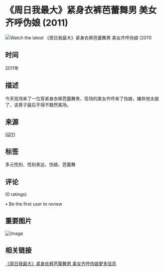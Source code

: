 # 《周日我最大》紧身衣裤芭蕾舞男 美女齐呼伪娘 (2011)

![Watch the latest 《周日我最大》紧身衣裤芭蕾舞男 美女齐呼伪娘 (2011)](https://pic3.iqiyipic.com/image/20140912/b6/fc/v_50142903_m_601_m1_220_124.jpg)

## 时间
2011年

## 描述
今天现场来了一位穿紧身衣裤芭蕾舞男，现场的美女齐呼来了伪娘，嫌弃他太娘了，该男子最后不得不黯然离场。

## 来源
[iQIYI](https://www.iq.com/)

## 标签
多元性别、性别表达、伪娘、芭蕾舞

## 评论
(0 ratings)

• Be the first user to review

## 重要图片
![Image](https://pic3.iqiyipic.com/image/20140912/b6/fc/v_50142903_m_601_m1_480_270.jpg)

## 相关链接
[《周日我最大》紧身衣裤芭蕾舞男 美女齐呼伪娘更多信息](https://www.iq.com/album/%E3%80%8A%E5%91%A8%E6%97%A5%E6%88%91%E6%9C%80%E5%A4%A7%E3%80%8B%E7%B4%A7%E8%BA%AB%E8%A1%A3%E8%A3%A4%E8%8A%AD%E8%95%BE%E8%88%9E%E7%94%B7-%E7%BE%8E%E5%A5%B3%E9%BD%90%E5%91%BC%E4%BC%AA%E5%A8%98-2011-19rrk1r4i8?lang=en_us)